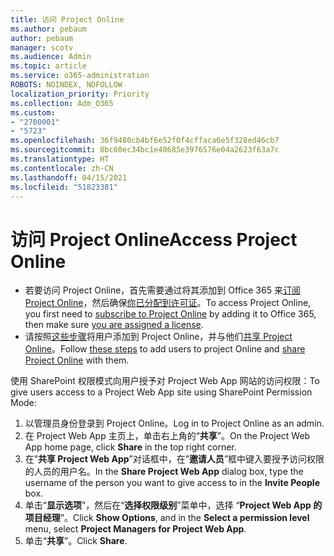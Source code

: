 ```yaml
---
title: 访问 Project Online
ms.author: pebaum
author: pebaum
manager: scotv
ms.audience: Admin
ms.topic: article
ms.service: o365-administration
ROBOTS: NOINDEX, NOFOLLOW
localization_priority: Priority
ms.collection: Adm_O365
ms.custom:
- "2700001"
- "5723"
ms.openlocfilehash: 36f9480cb4bf6e52f0f4cffaca6e5f328ed46cb7
ms.sourcegitcommit: 8bc60ec34bc1e40685e3976576e04a2623f63a7c
ms.translationtype: HT
ms.contentlocale: zh-CN
ms.lasthandoff: 04/15/2021
ms.locfileid: "51823381"
---
```

# <a name="access-project-online"></a><span data-ttu-id="fee98-102">访问 Project Online</span><span class="sxs-lookup"><span data-stu-id="fee98-102">Access Project Online</span></span>

- <span data-ttu-id="fee98-103">若要访问 Project Online，首先需要通过将其添加到 Office 365 来[订阅 Project Online](https://docs.microsoft.com/ProjectOnline/get-started-with-project-online)，然后确保[你已分配到许可证](https://docs.microsoft.com/ProjectOnline/step-1-sign-up-for-project-online#next-make-sure-you-can-get-in)。</span><span class="sxs-lookup"><span data-stu-id="fee98-103">To access Project Online, you first need to [subscribe to Project Online](https://docs.microsoft.com/ProjectOnline/get-started-with-project-online) by adding it to Office 365, then make sure [you are assigned a license](https://docs.microsoft.com/ProjectOnline/step-1-sign-up-for-project-online#next-make-sure-you-can-get-in).</span></span>
- <span data-ttu-id="fee98-104">请按照[这些步骤](https://docs.microsoft.com/ProjectOnline/step-2-add-people-to-project-online)将用户添加到 Project Online，并与他们[共享 Project Online](https://docs.microsoft.com/ProjectOnline/step-2-add-people-to-project-online#4-finally-share-project-online-with-the-people-you-added)。</span><span class="sxs-lookup"><span data-stu-id="fee98-104">Follow [these steps](https://docs.microsoft.com/ProjectOnline/step-2-add-people-to-project-online) to add users to project Online and [share Project Online](https://docs.microsoft.com/ProjectOnline/step-2-add-people-to-project-online#4-finally-share-project-online-with-the-people-you-added) with them.</span></span>

<span data-ttu-id="fee98-105">使用 SharePoint 权限模式向用户授予对 Project Web App 网站的访问权限：</span><span class="sxs-lookup"><span data-stu-id="fee98-105">To give users access to a Project Web App site using SharePoint Permission Mode:</span></span>

1. <span data-ttu-id="fee98-106">以管理员身份登录到 Project Online。</span><span class="sxs-lookup"><span data-stu-id="fee98-106">Log in to Project Online as an admin.</span></span>
2. <span data-ttu-id="fee98-107">在 Project Web App 主页上，单击右上角的“**共享**”。</span><span class="sxs-lookup"><span data-stu-id="fee98-107">On the Project Web App home page, click **Share** in the top right corner.</span></span>
3. <span data-ttu-id="fee98-108">在”**共享 Project Web App**”对话框中，在”**邀请人员**”框中键入要授予访问权限的人员的用户名。</span><span class="sxs-lookup"><span data-stu-id="fee98-108">In the **Share Project Web App** dialog box, type the username of the person you want to give access to in the **Invite People** box.</span></span>
4. <span data-ttu-id="fee98-109">单击“**显示选项**”，然后在“**选择权限级别**”菜单中，选择 “**Project Web App 的项目经理**”。</span><span class="sxs-lookup"><span data-stu-id="fee98-109">Click **Show Options**, and in the **Select a permission level** menu, select **Project Managers for Project Web App**.</span></span>
5. <span data-ttu-id="fee98-110">单击“**共享**”。</span><span class="sxs-lookup"><span data-stu-id="fee98-110">Click **Share**.</span></span>
